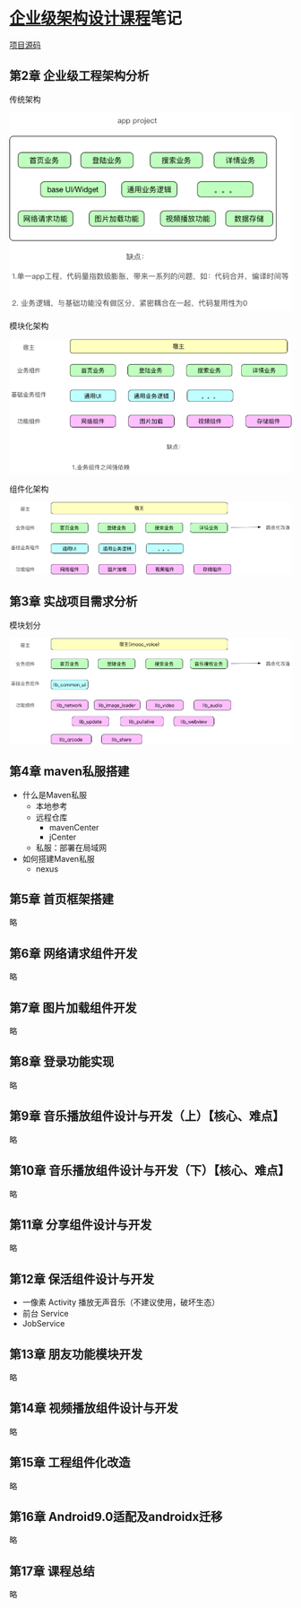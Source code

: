# [企业级架构设计课程](https://coding.imooc.com/class/364.html)笔记

[项目源码](../00-Code/Projects/imooc_music_app/README.md)

## 第2章 企业级工程架构分析

传统架构

![传统工程结构](images/传统工程结构.png)

模块化架构

![模块化工程结构](images/模块化工程结构.png)

组件化架构

![组件化工程结构](images/组件化工程结构.png)

## 第3章 实战项目需求分析

模块划分

![需求分析模块划分图](images/需求分析模块划分图.png)

## 第4章 maven私服搭建

- 什么是Maven私服
  - 本地参考
  - 远程仓库
    - mavenCenter
    - jCenter
  - 私服：部署在局域网
- 如何搭建Maven私服
  - nexus

## 第5章 首页框架搭建

略

## 第6章 网络请求组件开发

略

## 第7章 图片加载组件开发

略

## 第8章 登录功能实现

略

## 第9章 音乐播放组件设计与开发（上）【核心、难点】

略

## 第10章 音乐播放组件设计与开发（下）【核心、难点】

略

## 第11章 分享组件设计与开发

略

## 第12章 保活组件设计与开发

- 一像素 Activity 播放无声音乐（不建议使用，破坏生态）
- 前台 Service
- JobService

## 第13章 朋友功能模块开发

略

## 第14章 视频播放组件设计与开发

略

## 第15章 工程组件化改造

略

## 第16章 Android9.0适配及androidx迁移

略

## 第17章 课程总结

略
